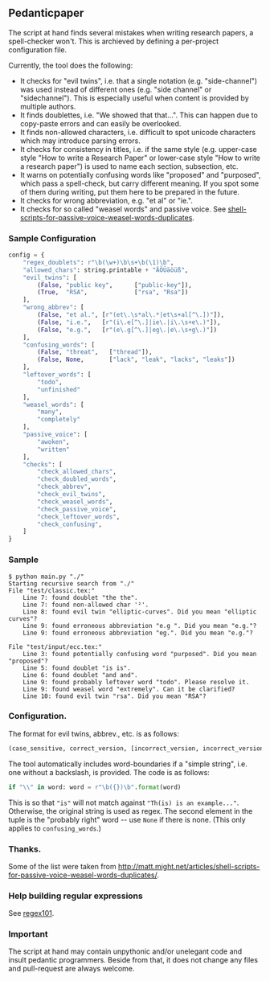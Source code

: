 ## Pedanticpaper

The script at hand finds several mistakes when writing research papers, a spell-checker won't. This is archieved by defining a per-project configuration file.

Currently, the tool does the following:

* It checks for "evil twins", i.e. that a single notation (e.g. "side-channel") was used instead of different ones (e.g. "side channel" or "sidechannel"). This is especially useful when content is provided by multiple authors.
* It finds doublettes, i.e. "We showed that that...". This can happen due to copy-paste errors and can easily be overlooked.
* It finds non-allowed characters, i.e. difficult to spot unicode characters which may introduce parsing errors.
* It checks for consistency in titles, i.e. if the same style (e.g. upper-case style "How to write a Research Paper" or lower-case style "How to write a research paper") is used to name each section, subsection, etc.
* It warns on potentially confusing words like "proposed" and "purposed", which pass a spell-check, but carry different meaning. If you spot some of them during writing, put them here to be prepared in the future.
* It checks for wrong abbreviation, e.g. "et al" or "ie.".
* It checks for so called "weasel words" and passive voice. See [shell-scripts-for-passive-voice-weasel-words-duplicates](http://matt.might.net/articles/shell-scripts-for-passive-voice-weasel-words-duplicates/).

### Sample Configuration

```Python
config = {
    "regex_doublets": r"\b(\w+)\b\s+\b(\1)\b",
    "allowed_chars": string.printable + "ÄÖÜäöüß",
    "evil_twins": [
        (False, "public key",      ["public-key"]),
        (True,  "RSA",             ["rsa", "Rsa"])
    ],
    "wrong_abbrev": [
        (False, "et al.", [r"(et\.\s*al\.*|et\s+al[^\.])"]),
        (False, "i.e.",   [r"(i\.e[^\.]|ie\.|i\.\s+e\.)"]),
        (False, "e.g.",   [r"(e\.g[^\.]|eg\.|e\.\s+g\.)"])
    ],
    "confusing_words": [
        (False, "threat",   ["thread"]),
        (False, None,       ["lack", "leak", "lacks", "leaks"])
    ],
    "leftover_words": [
        "todo",
        "unfinished"
    ],
    "weasel_words": [
        "many",
        "completely"
    ],
    "passive_voice": [
        "awoken",
        "written"
    ],
    "checks": [
        "check_allowed_chars",
        "check_doubled_words",
        "check_abbrev",
        "check_evil_twins",
        "check_weasel_words",
        "check_passive_voice",
        "check_leftover_words",
        "check_confusing",
    ]
}
```

### Sample

```
$ python main.py "./"
Starting recursive search from "./"
File "test/classic.tex:"
	Line 7: found doublet "the the".
	Line 7: found non-allowed char '²'.
	Line 8: found evil twin "elliptic-curves". Did you mean "elliptic curves"?
	Line 9: found erroneous abbreviation "e.g ". Did you mean "e.g."?
	Line 9: found erroneous abbreviation "eg.". Did you mean "e.g."?

File "test/input/ecc.tex:"
	Line 3: found potentially confusing word "purposed". Did you mean "proposed"?
	Line 5: found doublet "is is".
	Line 6: found doublet "and and".
	Line 9: found probably leftover word "todo". Please resolve it.
	Line 9: found weasel word "extremely". Can it be clarified?
	Line 10: found evil twin "rsa". Did you mean "RSA"?
```

### Configuration.

The format for evil twins, abbrev., etc. is as follows:

```python
(case_sensitive, correct_version, [incorrect_version, incorrect_version, ...])
```

The tool automatically includes word-boundaries if a "simple string", i.e. one without a backslash, is provided. The code is as follows:

```python
if "\\" in word: word = r"\b({})\b".format(word)
```

This is so that `"is"` will not match against `"Th(is) is an example..."`. Otherwise, the original string is used as regex. The second element in the tuple is the "probably right" word -- use `None` if there is none. (This only applies to `confusing_words`.)

### Thanks.

Some of the list were taken from http://matt.might.net/articles/shell-scripts-for-passive-voice-weasel-words-duplicates/.

### Help building regular expressions

See [regex101](https://regex101.com/).

### Important

The script at hand may contain unpythonic and/or unelegant code and insult pedantic programmers. Beside from that, it does not change any files and pull-request are always welcome.
